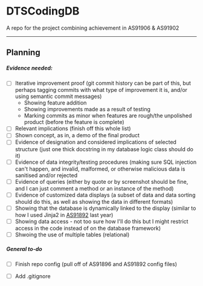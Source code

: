 # DTSCodingDB
A repo for the project combining achievement in AS91906 &amp; AS91902


--- 

## Planning
##### Evidence needed:
* [ ] Iterative improvement proof (git commit history can be part of this, but perhaps tagging commits with what type of improvement it is, and/or using semantic commit messages)
  * Showing feature addition
  * Showing improvements made as a result of testing
  * Marking commits as minor when features are rough/the unpolished product (before the feature is complete)
* [ ] Relevant implications (finish off this whole list)
* [ ] Shown concept, as in, a demo of the final product
* [ ] Evidence of designation and considered implications of selected structure (just one thick docstring in my database logic class should do it)
* [ ] Evidence of data integrity/testing procedures (making sure SQL injection can't happen, and invalid, malformed, or otherwise malicious data is sanitised and/or rejected
* [ ] Evidence of queries (either by quote or by screenshot should be fine, and I can just comment a method or an instance of the method)
* [ ] Evidence of customized data displays (a subset of data and data sorting should do this, as well as showing the data in different formats)
* [ ] Showing that the database is dynamically linked to the display \(similar to how I used Jinja2 in [AS91892](https://github.com/CyberFlameGO/AS91892) last year\)
* [ ] Showing data access - not too sure how I'll do this but I might restrict access in the code instead of on the database framework)
* [ ] Shwoing the use of multiple tables (relational)

##### General to-do
* [ ] Finish repo config (pull off of AS91896 and AS91892 config files)
* [ ] Add .gitignore

